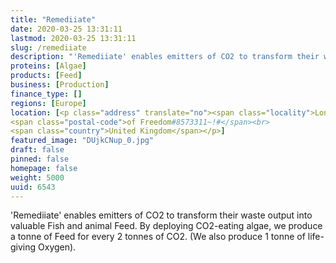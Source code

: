 ```yaml
---
title: "Remediiate"
date: 2020-03-25 13:31:11
lastmod: 2020-03-25 13:31:11
slug: /remediiate
description: "'Remediiate'​ enables emitters of CO2 to transform their waste output into valuable Fish and animal Feed. By deploying CO2-eating algae, we produce a tonne of Feed for every 2 tonnes of CO2. (We also produce 1 tonne of life-giving Oxygen)."
proteins: [Algae]
products: [Feed]
business: [Production]
finance_type: []
regions: [Europe]
location: [<p class="address" translate="no"><span class="locality">London</span><br>
<span class="postal-code">of Freedom#8573311~!#</span><br>
<span class="country">United Kingdom</span></p>]
featured_image: "DUjkCNup_0.jpg"
draft: false
pinned: false
homepage: false
weight: 5000
uuid: 6543
---
```

<p>'Remediiate'​ enables emitters of CO2 to transform their waste output into valuable Fish and animal Feed. By deploying CO2-eating algae, we produce a tonne of Feed for every 2 tonnes of CO2. (We also produce 1 tonne of life-giving Oxygen).</p>
